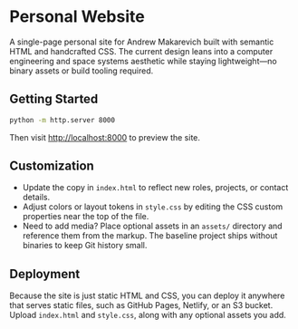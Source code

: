 # Personal Website

A single-page personal site for Andrew Makarevich built with semantic HTML and handcrafted CSS. The current design leans
into a computer engineering and space systems aesthetic while staying lightweight—no binary assets or build tooling
required.

## Getting Started

```bash
python -m http.server 8000
```

Then visit [http://localhost:8000](http://localhost:8000) to preview the site.

## Customization

- Update the copy in `index.html` to reflect new roles, projects, or contact details.
- Adjust colors or layout tokens in `style.css` by editing the CSS custom properties near the top of the file.
- Need to add media? Place optional assets in an `assets/` directory and reference them from the markup. The baseline
  project ships without binaries to keep Git history small.

## Deployment

Because the site is just static HTML and CSS, you can deploy it anywhere that serves static files, such as GitHub Pages,
Netlify, or an S3 bucket. Upload `index.html` and `style.css`, along with any optional assets you add.
